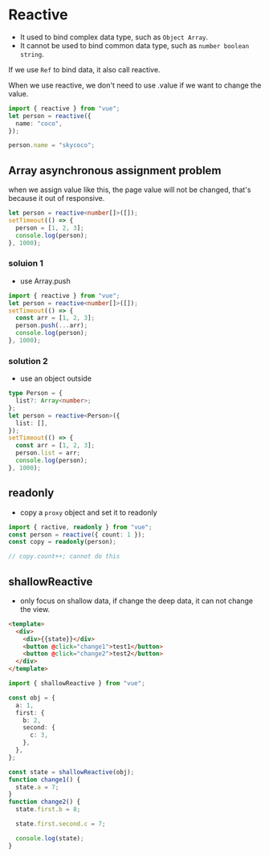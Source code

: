 # Reactive

- It used to bind complex data type, such as `Object Array`.
- It cannot be used to bind common data type, such as `number boolean string`.

If we use `Ref` to bind data, it also call reactive.

When we use reactive, we don't need to use .value if we want to change the value.

```ts
import { reactive } from "vue";
let person = reactive({
  name: "coco",
});

person.name = "skycoco";
```

## Array asynchronous assignment problem

when we assign value like this, the page value will not be changed, that's because it out of responsive.

```ts
let person = reactive<number[]>([]);
setTimeout(() => {
  person = [1, 2, 3];
  console.log(person);
}, 1000);
```

### soluion 1

- use Array.push

```ts
import { reactive } from "vue";
let person = reactive<number[]>([]);
setTimeout(() => {
  const arr = [1, 2, 3];
  person.push(...arr);
  console.log(person);
}, 1000);
```

### solution 2

- use an object outside

```ts
type Person = {
  list?: Array<number>;
};
let person = reactive<Person>({
  list: [],
});
setTimeout(() => {
  const arr = [1, 2, 3];
  person.list = arr;
  console.log(person);
}, 1000);
```

## readonly

- copy a `proxy` object and set it to readonly

```ts
import { ractive, readonly } from "vue";
const person = reactive({ count: 1 });
const copy = readonly(person);

// copy.count++; cannot do this
```

## shallowReactive

- only focus on shallow data, if change the deep data, it can not change the view.

```html
<template>
  <div>
    <div>{{state}}</div>
    <button @click="change1">test1</button>
    <button @click="change2">test2</button>
  </div>
</template>
```

```ts
import { shallowReactive } from "vue";

const obj = {
  a: 1,
  first: {
    b: 2,
    second: {
      c: 3,
    },
  },
};

const state = shallowReactive(obj);
function change1() {
  state.a = 7;
}
function change2() {
  state.first.b = 8;

  state.first.second.c = 7;

  console.log(state);
}
```

